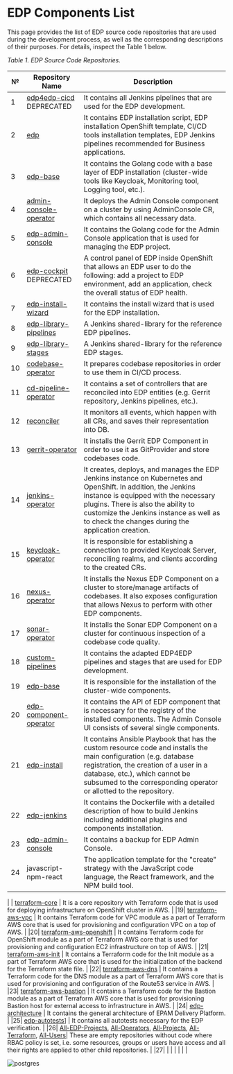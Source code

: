 # EDP Components List

This page provides the list of EDP source code repositories that are used during the development process, as well as the corresponding descriptions of their purposes. 
For details, inspect the Table 1 below.

_Table 1. EDP Source Code Repositories._

|№| Repository Name  | Description  | 
|---|---|---|
|1|[edp4edp-cicd](https://gerrit-edp-cicd-delivery.delivery.aws.main.edp.projects.epam.com/#/admin/projects/edp4edp-cicd) DEPRECATED| It contains all Jenkins pipelines that are used for the EDP development. |
|2| [edp](https://gerrit-edp-cicd-delivery.delivery.aws.main.edp.projects.epam.com/#/admin/projects/edp) | It contains EDP installation script, EDP installation OpenShift template, CI/CD tools installation templates, EDP Jenkins pipelines recommended for Business applications. |
|3| [edp-base](https://gerrit-edp-cicd-delivery.delivery.aws.main.edp.projects.epam.com/#/admin/projects/edp-base) | It contains the Golang code with a base layer of EDP installation (cluster-wide tools like Keycloak, Monitoring tool, Logging tool, etc.). |
|4| [admin-console-operator](https://gerrit-edp-cicd-delivery.delivery.aws.main.edp.projects.epam.com/#/admin/projects/admin-console-operator) | It deploys the Admin Console component on a cluster by using AdminConsole CR, which contains all necessary data. |
|5| [edp-admin-console](https://gerrit-edp-cicd-delivery.delivery.aws.main.edp.projects.epam.com/#/admin/projects/edp-admin-console) | It contains the Golang code for the Admin Console application that is used for managing the EDP project. |
|6| [edp-cockpit](https://gerrit-edp-cicd-delivery.delivery.aws.main.edp.projects.epam.com/#/admin/projects/edp-cockpit) DEPRECATED | A control panel of EDP inside OpenShift that allows an EDP user to do the following: add a project to EDP environment, add an application, check the overall status of EDP health. |
|7| [edp-install-wizard](https://gerrit-edp-cicd-delivery.delivery.aws.main.edp.projects.epam.com/#/admin/projects/edp-install-wizard) | It contains the install wizard that is used for the EDP installation. | 
|8| [edp-library-pipelines](https://gerrit-oc-green-edp-cicd.delivery.aws.main.edp.projects.epam.com/#/admin/projects/edp-library-pipelines) | A Jenkins shared-library for the reference EDP pipelines. |
|9| [edp-library-stages](https://gerrit-oc-green-edp-cicd.delivery.aws.main.edp.projects.epam.com/#/admin/projects/edp-library-stages) | A Jenkins shared-library for the reference EDP stages. |
|10| [codebase-operator](https://gerrit-edp-cicd-delivery.delivery.aws.main.edp.projects.epam.com/#/admin/projects/codebase-operator) | It prepares codebase repositories in order to use them in CI/CD process. |
|11| [cd-pipeline-operator](https://gerrit-edp-cicd-delivery.delivery.aws.main.edp.projects.epam.com/#/admin/projects/cd-pipeline-operator) | It contains a set of controllers that are reconciled into EDP entities (e.g. Gerrit repository, Jenkins pipelines, etc.). |
|12| [reconciler](https://gerrit-edp-cicd-delivery.delivery.aws.main.edp.projects.epam.com/#/admin/projects/reconciler) | It monitors all events, which happen with all CRs, and saves their representation into DB. |
|13| [gerrit-operator](https://gerrit-edp-cicd-delivery.delivery.aws.main.edp.projects.epam.com/#/admin/projects/gerrit-operator) | It installs the Gerrit EDP Component in order to use it as GitProvider and store codebases code.|
|14| [jenkins-operator](https://gerrit-edp-cicd-delivery.delivery.aws.main.edp.projects.epam.com/#/admin/projects/jenkins-operator) |It creates, deploys, and manages the EDP Jenkins instance on Kubernetes and OpenShift. In addition, the Jenkins instance is equipped with the necessary plugins. There is also the ability to customize the Jenkins instance as well as to check the changes during the application creation.|
|15| [keycloak-operator](https://gerrit-edp-cicd-delivery.delivery.aws.main.edp.projects.epam.com/#/admin/projects/keycloak-operator) | It is responsible for establishing a connection to provided Keycloak Server, reconciling realms, and clients according to the created CRs. |
|16| [nexus-operator](https://gerrit-edp-cicd-delivery.delivery.aws.main.edp.projects.epam.com/#/admin/projects/nexus-operator) | It installs the Nexus EDP Component on a cluster to store/manage artifacts of codebases. It also exposes configuration that allows Nexus to perform with other EDP components.  |
|17| [sonar-operator](https://gerrit-edp-cicd-delivery.delivery.aws.main.edp.projects.epam.com/#/admin/projects/sonar-operator) | It installs the Sonar EDP Component on a cluster for continuous inspection of a codebase code quality. |
|18| [custom-pipelines](https://gerrit-oc-green-edp-cicd.delivery.aws.main.edp.projects.epam.com/#/admin/projects/custom-pipelines)| It contains the adapted EDP4EDP pipelines and stages that are used for EDP development. |
|19| [edp-base](https://gerrit-oc-green-edp-cicd.delivery.aws.main.edp.projects.epam.com/#/admin/projects/edp-base) | It is responsible for the installation of the cluster-wide components. | 
|20| [edp-component-operator](https://gerrit-oc-green-edp-cicd.delivery.aws.main.edp.projects.epam.com/#/admin/projects/edp-component-operator) | It contains the API of EDP component that is necessary for the registry of the installed components. The Admin Console UI consists of several single components. | 
|21| [edp-install](https://gerrit-oc-green-edp-cicd.delivery.aws.main.edp.projects.epam.com/#/admin/projects/edp-install) | It contains Ansible Playbook that has the custom resource code and installs the main configuration (e.g. database registration, the creation of a user in a database, etc.), which cannot be subsumed to the corresponding operator or allotted to the repository. |
|22| [edp-jenkins](https://gerrit-oc-green-edp-cicd.delivery.aws.main.edp.projects.epam.com/#/admin/projects/edp-jenkins) | It contains the Dockerfile with a detailed description of how to build Jenkins including additional plugins and components installation. |
|23| [edp-admin-console](https://gerrit-oc-green-edp-cicd.delivery.aws.main.edp.projects.epam.com/#/admin/projects/edp-admin-console)| It contains a backup for EDP Admin Console. |
|24| javascript-npm-react| The application template for the "create" strategy with the JavaScript code language, the React framework, and the NPM build tool. | 


|  | [terraform-core](https://gerrit-edp-cicd-delivery.delivery.aws.main.edp.projects.epam.com/#/admin/projects/terraform-core) | It is a core repository with Terraform code that is used for deploying infrastructure on OpenShift cluster in AWS. |
|19| [terraform-aws-vpc](https://gerrit-edp-cicd-delivery.delivery.aws.main.edp.projects.epam.com/#/admin/projects/terraform-aws-vpc) | It contains Terraform code for VPC module as a part of Terraform AWS core that is used for provisioning and configuration VPC on a top of AWS. |
|20| [terraform-aws-openshift](https://gerrit-edp-cicd-delivery.delivery.aws.main.edp.projects.epam.com/#/admin/projects/terraform-aws-openshift) | It contains Terraform code for OpenShift module as a part of Terraform AWS core that is used for provisioning and configuration EC2 infrastructure on top of AWS. |
|21| [terraform-aws-init](https://gerrit-edp-cicd-delivery.delivery.aws.main.edp.projects.epam.com/#/admin/projects/terraform-aws-init) | It contains a Terraform code for the Init module as a part of Terraform AWS core that is used for the initialization of the backend for the Terraform state file. |
|22| [terraform-aws-dns](https://gerrit-edp-cicd-delivery.delivery.aws.main.edp.projects.epam.com/#/admin/projects/terraform-aws-dns) | It contains a Terraform code for the DNS module as a part of Terraform AWS core that is used for provisioning and configuration of the Route53 service in AWS. |
|23| [terraform-aws-bastion](https://gerrit-edp-cicd-delivery.delivery.aws.main.edp.projects.epam.com/#/admin/projects/terraform-aws-bastion) | It contains a Terraform code for the Bastion module as a part of Terraform AWS core that is used for provisioning Bastion host for external access to infrastructure in AWS. |
|24| [edp-architecture](https://gerrit-edp-cicd-delivery.delivery.aws.main.edp.projects.epam.com/#/admin/projects/edp-architecture) | It contains the general architecture of EPAM Delivery Platform. |
|25| [edp-autotests](https://gerrit-oc-green-edp-cicd.delivery.aws.main.edp.projects.epam.com/#/admin/projects/edp-autotests)] | It contains all autotests necessary for the EDP verification. |
|26| [All-EDP-Projects](https://gerrit-oc-green-edp-cicd.delivery.aws.main.edp.projects.epam.com/#/admin/projects/All-EDP-Projects), [All-Operators](https://gerrit-oc-green-edp-cicd.delivery.aws.main.edp.projects.epam.com/#/admin/projects/All-Operators), [All-Projects](https://gerrit-oc-green-edp-cicd.delivery.aws.main.edp.projects.epam.com/#/admin/projects/All-Projects), [All-Terraform](https://gerrit-oc-green-edp-cicd.delivery.aws.main.edp.projects.epam.com/#/admin/projects/All-Terraform), [All-Users](https://gerrit-oc-green-edp-cicd.delivery.aws.main.edp.projects.epam.com/#/admin/projects/All-Users)| These are empty repositories without code where RBAC policy is set, i.e. some resources, groups or users have access and all their rights are applied to other child repositories. |
|27|  |  |
|  |  |  |






![postgres](../readme-resource/postgres.png "postgres")

